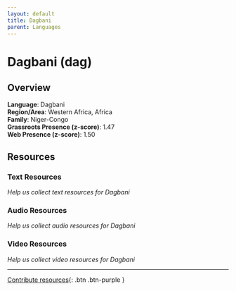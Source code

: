```yaml
---
layout: default
title: Dagbani
parent: Languages
---
```


# Dagbani (dag)

## Overview

**Language**: Dagbani  
**Region/Area**: Western Africa, Africa  
**Family**: Niger-Congo  
**Grassroots Presence (z-score)**: 1.47  
**Web Presence (z-score)**: 1.50  

## Resources

### Text Resources
*Help us collect text resources for Dagbani*

### Audio Resources
*Help us collect audio resources for Dagbani*

### Video Resources
*Help us collect video resources for Dagbani*

---

[Contribute resources](https://forms.office.com/e/1SfLJx3u1r){: .btn .btn-purple }
